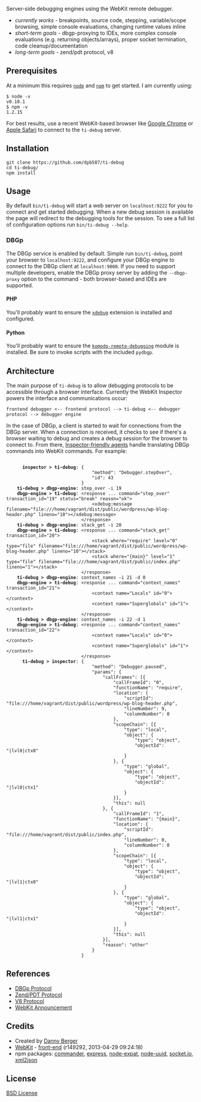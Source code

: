 Server-side debugging engines using the WebKit remote debugger.

 * *currently works* - breakpoints, source code, stepping, variable/scope browsing, simple console evaluations, changing runtime values inline
 * *short-term goals* - dbgp-proxying to IDEs, more complex console evaluations (e.g. returning objects/arrays), proper socket termination, code cleanup/documentation
 * *long-term goals* - zend/pdt protocol, v8


Prerequisites
-------------

At a minimum this requires [`node`](http://nodejs.org/) and [`npm`](https://npmjs.org/) to get started. I am currently
using:

    $ node -v
    v0.10.1
    $ npm -v
    1.2.15

For best results, use a recent WebKit-based browser like [Google Chrome](https://www.google.com/intl/en/chrome/browser/)
or [Apple Safari](http://www.apple.com/safari/) to connect to the `ti-debug` server.


Installation
------------

    git clone https://github.com/dpb587/ti-debug
    cd ti-debug/
    npm install


Usage
-----

By default `bin/ti-debug` will start a web server on `localhost:9222` for you to connect and get started debugging. When
a new debug session is available the page will redirect to the debugging tools for the session. To see a full list of
configuration options run `bin/ti-debug --help`.


### DBGp

The DBGp service is enabled by default. Simple run `bin/ti-debug`, point your browser to `localhost:9222`, and configure
your DBGp engine to connect to the DBGp client at `localhost:9000`. If you need to support multiple developers, enable
the DBGp proxy server by adding the `--dbgp-proxy` option to the command - both browser-based and IDEs are supported.


#### PHP

You'll probably want to ensure the [`xdebug`](http://pecl.php.net/package/xdebug) extension is installed and configured.


#### Python

You'll probably want to ensure the [`komodo-remote-debugging`](http://docs.activestate.com/komodo/8.0/debugpython.html#debugpython_top)
module is installed. Be sure to invoke scripts with the included `pydbgp`.


Architecture
------------

The main purpose of `ti-debug` is to allow debugging protocols to be accessible through a browser interface. Currently
the WebKit Inspector powers the interface and communications occur:

    frontend debugger <-- frontend protocol --> ti-debug <-- debugger protocol --> debugger engine

In the case of DBGp, a client is started to wait for connections from the DBGp server. When a connection is received, it
checks to see if there's a browser waiting to debug and creates a debug session for the browser to connect to. From
there, [Inspector-friendly agents](./lib/dbgp/protocol/inspector/agent) handle translating DBGp commands into WebKit
commands. For example:

<pre><code>
      <strong>inspector &gt; ti-debug</strong>: {
                                "method": "Debugger.stepOver",
                                "id": 43
                            }
    <strong>ti-debug &gt; dbgp-engine</strong>: step_over -i 19
    <strong>dbgp-engine &gt; ti-debug</strong>: &lt;response ... command="step_over" transaction_id="19" status="break" reason="ok"&gt;
                                &lt;xdebug:message filename="file:///home/vagrant/dist/public/wordpress/wp-blog-header.php" lineno="10"&gt;&lt;/xdebug:message&gt;
                            &lt;/response&gt;
    <strong>ti-debug &gt; dbgp-engine</strong>: stack_get -i 20
    <strong>dbgp-engine &gt; ti-debug</strong>: &lt;response ... command="stack_get" transaction_id="20"&gt;
                                &lt;stack where="require" level="0" type="file" filename="file:///home/vagrant/dist/public/wordpress/wp-blog-header.php" lineno="10"&gt;&lt;/stack&gt;
                                &lt;stack where="{main}" level="1" type="file" filename="file:///home/vagrant/dist/public/index.php" lineno="1"&gt;&lt;/stack&gt;
                            &lt;/response&gt;
    <strong>ti-debug &gt; dbgp-engine</strong>: context_names -i 21 -d 0
    <strong>dbgp-engine &gt; ti-debug</strong>: &lt;response ... command="context_names" transaction_id="21"&gt;
                                &lt;context name="Locals" id="0"&gt;&lt;/context&gt;
                                &lt;context name="Superglobals" id="1"&gt;&lt;/context&gt;
                            &lt;/response&gt;
    <strong>ti-debug &gt; dbgp-engine</strong>: context_names -i 22 -d 1
    <strong>dbgp-engine &gt; ti-debug</strong>: &lt;response ... command="context_names" transaction_id="22"&gt;
                                &lt;context name="Locals" id="0"&gt;&lt;/context&gt;
                                &lt;context name="Superglobals" id="1"&gt;&lt;/context&gt;
                            &lt;/response&gt;
      <strong>ti-debug &gt; inspector</strong>: {
                                "method": "Debugger.paused",
                                "params": {
                                    "callFrames": [{
                                        "callFrameId": "0",
                                        "functionName": "require",
                                        "location": {
                                            "scriptId": "file:///home/vagrant/dist/public/wordpress/wp-blog-header.php",
                                            "lineNumber": 9,
                                            "columnNumber": 0
                                        },
                                        "scopeChain": [{
                                            "type": "local",
                                            "object": {
                                                "type": "object",
                                                "objectId": "|lvl0|ctx0"
                                            }
                                        }, {
                                            "type": "global",
                                            "object": {
                                                "type": "object",
                                                "objectId": "|lvl0|ctx1"
                                            }
                                        }],
                                        "this": null
                                    }, {
                                        "callFrameId": "1",
                                        "functionName": "{main}",
                                        "location": {
                                            "scriptId": "file:///home/vagrant/dist/public/index.php",
                                            "lineNumber": 0,
                                            "columnNumber": 0
                                        },
                                        "scopeChain": [{
                                            "type": "local",
                                            "object": {
                                                "type": "object",
                                                "objectId": "|lvl1|ctx0"
                                            }
                                        }, {
                                            "type": "global",
                                            "object": {
                                                "type": "object",
                                                "objectId": "|lvl1|ctx1"
                                            }
                                        }],
                                        "this": null
                                    }],
                                    "reason": "other"
                                }
                            }</code></pre>


References
----------

 * [DBGp Protocol](http://xdebug.org/docs-dbgp.php)
 * [Zend/PDT Protocol](http://www.eclipse.org/pdt/documents/PDT%20-%20Debug%20Protocol.pdf)
 * [V8 Protocol](http://code.google.com/p/v8/wiki/DebuggerProtocol)
 * [WebKit Announcement](http://www.webkit.org/blog/1875/announcing-remote-debugging-protocol-v1-0/)


Credits
-------

 * Created by [Danny Berger](http://dpb587.me)
 * [WebKit](http://www.webkit.org/) - [front-end](http://svn.webkit.org/repository/webkit/trunk/Source/WebCore/inspector/front-end/) (r149292, 2013-04-29 09:24:18)
 * npm packages:
    [commander](https://npmjs.org/package/commander),
    [express](https://npmjs.org/package/express),
    [node-expat](https://npmjs.org/package/node-expat),
    [node-uuid](https://npmjs.org/package/node-uuid),
    [socket.io](https://npmjs.org/package/socket.io),
    [xml2json](https://npmjs.org/package/xml2json)


License
-------

[BSD License](./LICENSE)
